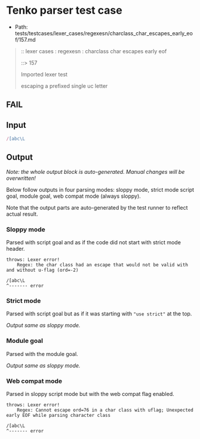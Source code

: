 # Tenko parser test case

- Path: tests/testcases/lexer_cases/regexesn/charclass_char_escapes_early_eof/157.md

> :: lexer cases : regexesn : charclass char escapes early eof
>
> ::> 157
>
> Imported lexer test
>
> escaping a prefixed single uc letter

## FAIL

## Input

`````js
/[abc\L
`````

## Output

_Note: the whole output block is auto-generated. Manual changes will be overwritten!_

Below follow outputs in four parsing modes: sloppy mode, strict mode script goal, module goal, web compat mode (always sloppy).

Note that the output parts are auto-generated by the test runner to reflect actual result.

### Sloppy mode

Parsed with script goal and as if the code did not start with strict mode header.

`````
throws: Lexer error!
    Regex: the char class had an escape that would not be valid with and without u-flag (ord=-2)

/[abc\L
^------- error
`````

### Strict mode

Parsed with script goal but as if it was starting with `"use strict"` at the top.

_Output same as sloppy mode._

### Module goal

Parsed with the module goal.

_Output same as sloppy mode._

### Web compat mode

Parsed in sloppy script mode but with the web compat flag enabled.

`````
throws: Lexer error!
    Regex: Cannot escape ord=76 in a char class with uflag; Unexpected early EOF while parsing character class

/[abc\L
^------- error
`````

